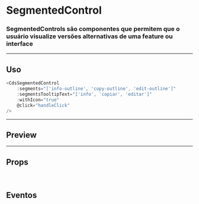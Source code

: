 # SegmentedControl

### SegmentedControls são componentes que permitem que o usuário visualize versões alternativas de uma feature ou interface

---

## Uso

```js
<CdsSegmentedControl
	:segments="['info-outline', 'copy-outline', 'edit-outline']"
	:segmentsTooltipText="['info', 'copiar', 'editar']"
	:withIcon="true"
	@click="handleClick"
/>
```

---

## Preview

<PreviewBuilder
	:args
	:component="CdsSegmentedControl"
	:events="cdsSegmentedControlEvents"
/>

---

## Props

<APITable
	name="SegmentedControl"
	section="props"
/>
<br>

## Eventos

<APITable
	name="SegmentedControl"
	section="events"
/>
<br>

<script setup>
import { ref } from 'vue';
import CdsSegmentedControl from '@/components/SegmentedControl.vue';

const cdsSegmentedControlEvents = [
	'click'
];

const args = ref({
	segments: ['info-outline', 'copy-outline', 'edit-outline'],
	segmentsTooltipText: ['info', 'copiar', 'editar'],
});
</script>
